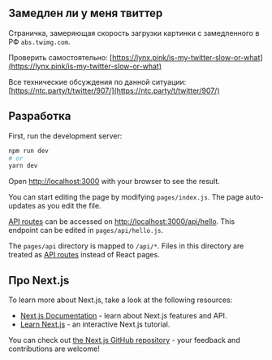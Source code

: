 ## Замедлен ли у меня твиттер

Страничка, замеряющая скорость загрузки картинки с замедленного в РФ `abs.twimg.com`.

Проверить самостоятельно: [https://lynx.pink/is-my-twitter-slow-or-what](https://lynx.pink/is-my-twitter-slow-or-what)

Все технические обсуждения по данной ситуации: [https://ntc.party/t/twitter/907/](https://ntc.party/t/twitter/907/)

## Разработка

First, run the development server:

```bash
npm run dev
# or
yarn dev
```

Open [http://localhost:3000](http://localhost:3000) with your browser to see the result.

You can start editing the page by modifying `pages/index.js`. The page auto-updates as you edit the file.

[API routes](https://nextjs.org/docs/api-routes/introduction) can be accessed on [http://localhost:3000/api/hello](http://localhost:3000/api/hello). This endpoint can be edited in `pages/api/hello.js`.

The `pages/api` directory is mapped to `/api/*`. Files in this directory are treated as [API routes](https://nextjs.org/docs/api-routes/introduction) instead of React pages.

## Про Next.js

To learn more about Next.js, take a look at the following resources:

- [Next.js Documentation](https://nextjs.org/docs) - learn about Next.js features and API.
- [Learn Next.js](https://nextjs.org/learn) - an interactive Next.js tutorial.

You can check out [the Next.js GitHub repository](https://github.com/vercel/next.js/) - your feedback and contributions are welcome!
